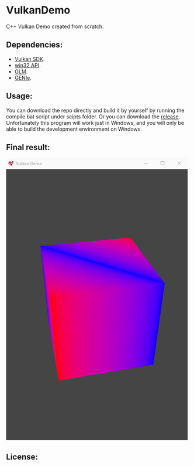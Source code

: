 # VulkanDemo
C++ Vulkan Demo created from scratch.

Dependencies:
---
- [Vulkan SDK](https://www.lunarg.com/vulkan-sdk/).
- [win32 API](https://docs.microsoft.com/en-us/windows/win32/api/).
- [GLM](https://github.com/g-truc/glm).
- [GENIe](https://github.com/bkaradzic/GENie).

Usage:
---
You can download the repo directly and build it by yourself by running the compile.bat script under scipts folder. Or you can download the [release](). Unfortunately this program will work just in Windows, and you will only be able to build the development environment on Windows.

Final result:
---
![Tux, the Linux mascot](https://github.com/Segarraraj/segarraraj.github.io/blob/main/resources/img/work/vulkan/cube.gif)

License:
---
